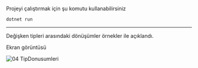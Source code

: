 Projeyi çalıştırmak için şu komutu kullanabilirsiniz
<br>

    dotnet run

---

Değişken tipleri arasındaki dönüşümler örnekler ile açıklandı.

Ekran görüntüsü
<br>

![04 TipDonusumleri](https://user-images.githubusercontent.com/44196434/156897980-04011396-bf6a-46ee-a268-c5aeb4e90102.png)

